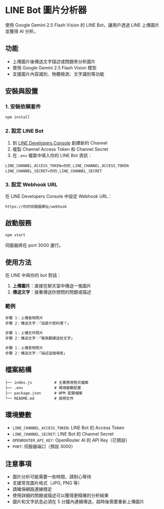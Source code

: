 # LINE Bot 圖片分析器

使用 Google Gemini 2.5 Flash Vision 的 LINE Bot，讓用戶透過 LINE 上傳圖片並獲得 AI 分析。

## 功能

- 上傳圖片後傳送文字描述或問題來分析圖片
- 使用 Google Gemini 2.5 Flash Vision 模型
- 支援圖片內容識別、物體檢測、文字識別等功能

## 安裝與設置

### 1. 安裝依賴套件

```bash
npm install
```

### 2. 設定 LINE Bot

1. 到 [LINE Developers Console](https://developers.line.biz/console/) 創建新的 Channel
2. 複製 Channel Access Token 和 Channel Secret
3. 在 `.env` 檔案中填入你的 LINE Bot 資訊：

```env
LINE_CHANNEL_ACCESS_TOKEN=你的_LINE_CHANNEL_ACCESS_TOKEN
LINE_CHANNEL_SECRET=你的_LINE_CHANNEL_SECRET
```

### 3. 設定 Webhook URL

在 LINE Developers Console 中設定 Webhook URL：
```
https://你的伺服器網址/webhook
```

## 啟動服務

```bash
npm start
```

伺服器將在 port 3000 運行。

## 使用方法

在 LINE 中與你的 bot 對話：

1. **上傳圖片**：直接在聊天室中傳送一張圖片
2. **傳送文字**：接著傳送你想問的問題或描述

### 範例

```
步驟 1：上傳食物照片
步驟 2：傳送文字：「這是什麼料理？」

步驟 1：上傳文件照片
步驟 2：傳送文字：「幫我翻譯這些文字」

步驟 1：上傳景物照片
步驟 2：傳送文字：「描述這個場景」
```

## 檔案結構

```
├── index.js          # 主要應用程式檔案
├── .env              # 環境變數配置
├── package.json      # NPM 配置檔案
└── README.md         # 說明文件
```

## 環境變數

- `LINE_CHANNEL_ACCESS_TOKEN`: LINE Bot 的 Access Token
- `LINE_CHANNEL_SECRET`: LINE Bot 的 Channel Secret
- `OPENROUTER_API_KEY`: OpenRouter AI 的 API Key（已預設）
- `PORT`: 伺服器端口（預設 3000）

## 注意事項

- 圖片分析可能需要一些時間，請耐心等待
- 支援常見圖片格式（JPG, PNG 等）
- 請確保網路連線穩定
- 使用詳細的問題或描述可以獲得更精確的分析結果
- 圖片和文字訊息必須在 5 分鐘內連續傳送，超時後需要重新上傳圖片